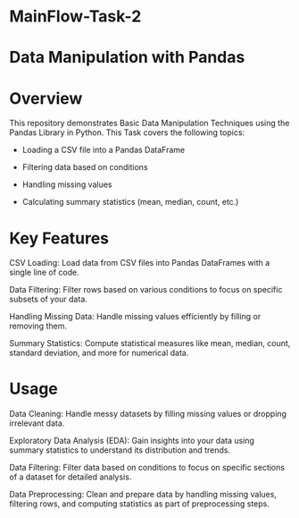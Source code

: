 # MainFlow-Task-2

# Data Manipulation with Pandas

# Overview
  This repository demonstrates Basic Data Manipulation Techniques using the Pandas Library in Python. This Task covers the following topics:

  - Loading a CSV file into a Pandas DataFrame
    
  - Filtering data based on conditions
    
  - Handling missing values
    
  - Calculating summary statistics (mean, median, count, etc.)
    
# Key Features

  CSV Loading: Load data from CSV files into Pandas DataFrames with a single line of code.

  Data Filtering: Filter rows based on various conditions to focus on specific subsets of your data.

  Handling Missing Data: Handle missing values efficiently by filling or removing them.

  Summary Statistics: Compute statistical measures like mean, median, count, standard deviation, and more for numerical data.

# Usage

  Data Cleaning: Handle messy datasets by filling missing values or dropping irrelevant data.
  
  Exploratory Data Analysis (EDA): Gain insights into your data using summary statistics to understand its distribution and trends.
  
  Data Filtering: Filter data based on conditions to focus on specific sections of a dataset for detailed analysis.
  
  Data Preprocessing: Clean and prepare data by handling missing values, filtering rows, and computing statistics as part of preprocessing steps.

